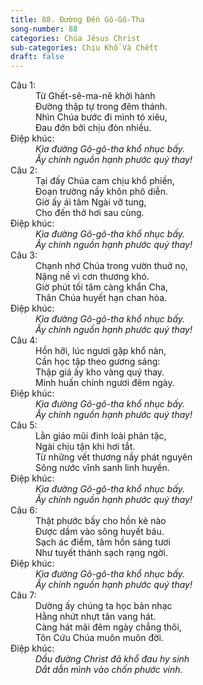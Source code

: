 ```yaml
---
title: 88. Đường Đến Gô-Gô-Tha
song-number: 88
categories: Chúa Jêsus Christ
sub-categories: Chịu Khổ Và Chếtt
draft: false
---
```

<dl><dt>Câu 1:</dt><dd data-verse="1">Từ Ghết-sê-ma-nê khởi hành <br/>Đường thập tự trong đêm thánh. <br/>Nhìn Chúa bước đi mình tó xiêu, <br/>Đau đớn bởi chịu đòn nhiều. </dd><dt>Điệp khúc:</dt><dd data-chorus="1"><em>Kìa đường Gô-gô-tha khổ nhục bấy. <br/>Ấy chính nguồn hạnh phước quý thay! </em></dd><dt>Câu 2:</dt><dd data-verse="2">Tại đấy Chúa cam chịu khổ phiền, <br/>Đoạn trường nầy khôn phô diễn. <br/>Giờ ấy ái tâm Ngài vỡ tung, <br/>Cho đến thở hơi sau cùng. </dd><dt>Điệp khúc:</dt><dd data-chorus="1"><em>Kìa đường Gô-gô-tha khổ nhục bấy. <br/>Ấy chính nguồn hạnh phước quý thay! </em></dd><dt>Câu 3:</dt><dd data-verse="3">Chạnh nhớ Chúa trong vườn thuở nọ, <br/>Nặng nề vì cơn thương khó. <br/>Giờ phút tối tăm càng khẩn Cha, <br/>Thân Chúa huyết hạn chan hòa. </dd><dt>Điệp khúc:</dt><dd data-chorus="1"><em>Kìa đường Gô-gô-tha khổ nhục bấy. <br/>Ấy chính nguồn hạnh phước quý thay! </em></dd><dt>Câu 4:</dt><dd data-verse="4"> Hồn hỡi, lúc ngươi gặp khổ nàn, <br/>Cần học tập theo gương sáng: <br/>Thập giá ấy kho vàng quý thay. <br/>Minh huấn chính ngươi đêm ngày. </dd><dt>Điệp khúc:</dt><dd data-chorus="1"><em>Kìa đường Gô-gô-tha khổ nhục bấy. <br/>Ấy chính nguồn hạnh phước quý thay! </em></dd><dt>Câu 5:</dt><dd data-verse="5">Lằn giáo mũi đinh loài phản tặc, <br/>Ngài chịu tận khi hơi tắt. <br/>Từ những vết thương nầy phát nguyên <br/>Sông nước vĩnh sanh linh huyền. </dd><dt>Điệp khúc:</dt><dd data-chorus="1"><em>Kìa đường Gô-gô-tha khổ nhục bấy. <br/>Ấy chính nguồn hạnh phước quý thay! </em></dd><dt>Câu 6:</dt><dd data-verse="6">Thật phước bấy cho hồn kẻ nào <br/>Được dầm vào sông huyết báu. <br/>Sạch ác điểm, tâm hồn sáng tươi <br/>Như tuyết thánh sạch rạng ngời. </dd><dt>Điệp khúc:</dt><dd data-chorus="1"><em>Kìa đường Gô-gô-tha khổ nhục bấy. <br/>Ấy chính nguồn hạnh phước quý thay! </em></dd><dt>Câu 7:</dt><dd data-verse="7">Dường ấy chúng ta học bản nhạc <br/>Hằng nhứt nhựt tân vang hát. <br/>Càng hát mãi đêm ngày chẳng thôi, <br/>Tôn Cứu Chúa muôn muôn đời. </dd><dt>Điệp khúc:</dt><dd data-chorus="2"><em>Dầu đường Christ đã khổ đau hy sinh <br/>Dắt dẫn mình vào chốn phước vinh. </em></dd></dl>